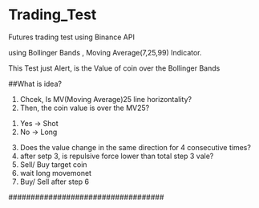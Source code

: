 # Trading_Test
Futures trading test using Binance API 


using Bollinger Bands , Moving Average(7,25,99) Indicator.

This Test just Alert, is the Value of coin over the Bollinger Bands 

##What is idea?
1. Chcek, Is MV(Moving Average)25 line horizontality?
2. Then, the coin value is over the MV25?
  1) Yes -> Shot
  2) No -> Long
3. Does the value change in the same direction for 4 consecutive times?
4. after setp 3, is repulsive force  lower than total step 3 vale?
5. Sell/ Buy target coin
6. wait long movemonet
7. Buy/ Sell after step 6

###################################

